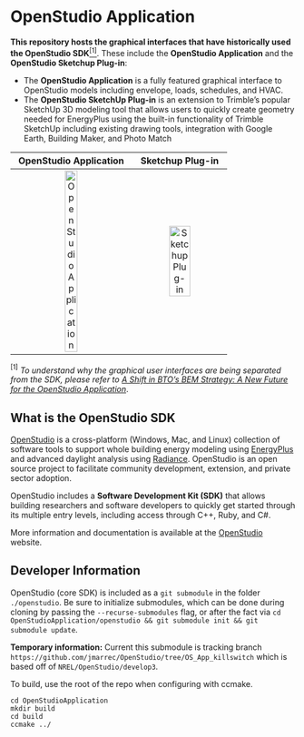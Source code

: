 # OpenStudio Application

**This repository hosts the graphical interfaces that have historically used the OpenStudio SDK**[<sup>[1]</sup>](#1). These include the **OpenStudio Application** and the **OpenStudio Sketchup Plug-in**:

* The **OpenStudio Application** is a fully featured graphical interface to OpenStudio models including envelope, loads, schedules, and HVAC.
* The **OpenStudio SketchUp Plug-in** is an extension to Trimble’s popular SketchUp 3D modeling tool that allows users to quickly create geometry needed for EnergyPlus using the built-in functionality of Trimble SketchUp including existing drawing tools, integration with Google Earth, Building Maker, and Photo Match


OpenStudio Application     |  Sketchup Plug-in
:-------------------------:|:-------------------------:
<img src="https://www.openstudio.net/sites/all/modules/nrel_pages/images/osapp.png" style="width:33%" alt="OpenStudio Application" />  |  <img src="https://www.openstudio.net/sites/all/modules/nrel_pages/images/sketchup.png" style="width:49%" alt="Sketchup Plug-in" />

<a class="anchor" id="1"><sup>[1]</sup></a> *To understand why the graphical user interfaces are being separated from the SDK, please refer to [A Shift in BTO’s BEM Strategy: A New Future for the OpenStudio Application](https://www.openstudio.net/new-future-for-openstudio-application)*.

## What is the OpenStudio SDK

[OpenStudio](https://github.com/NREL/OpenStudio) is a cross-platform (Windows, Mac, and Linux) collection of software tools to support whole building energy modeling
using [EnergyPlus](https://github.com/NREL/EnergyPlus) and advanced daylight analysis using [Radiance](https://github.com/NREL/Radiance/).
OpenStudio is an open source project to facilitate community development, extension, and private sector adoption.

OpenStudio includes a **Software Development Kit (SDK)** that allows building researchers and software developers to quickly get started through its multiple entry levels, including access through C++, Ruby, and C#.

More information and documentation is available at the [OpenStudio](https://www.openstudio.net) website.

## Developer Information

OpenStudio (core SDK) is included as a `git submodule` in the folder `./openstudio`. Be sure to initialize submodules, which can be done during cloning by passing the `--recurse-submodules` flag, or after the fact via `cd OpenStudioApplication/openstudio && git submodule init && git submodule update`.

**Temporary information:** Current this submodule is tracking branch `https://github.com/jmarrec/OpenStudio/tree/OS_App_killswitch` which is based off of `NREL/OpenStudio/develop3`.

To build, use the root of the repo when configuring with ccmake.

```
cd OpenStudioApplication
mkdir build
cd build
ccmake ../
```
